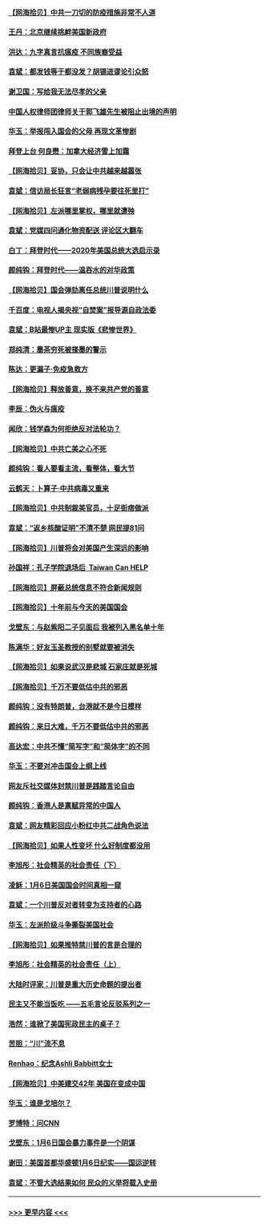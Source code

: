 #### [【网海拾贝】中共一刀切的防疫措施非常不人道](../pages/nsc993/n12724879.md?t=02011801) 
#### [王丹：北京继续挑衅美国新政府](../pages/nsc993/n12722456.md?t=02011801) 
#### [洪达：九字真言抗瘟疫 不同族裔受益](../pages/nsc993/n12722448.md?t=02011801) 
#### [袁斌：都发钱等于都没发？胡锡进谬论引众怒](../pages/nsc993/n12722393.md?t=02011801) 
#### [谢卫国：写给我无法尽孝的父亲](../pages/nsc993/n12720325.md?t=02011801) 
#### [中国人权律师团律师关于郭飞雄先生被阻止出境的声明](../pages/nsc993/n12720203.md?t=02011801) 
#### [华玉：举报闯入国会的父母 再现文革惨剧](../pages/nsc993/n12719070.md?t=02011801) 
#### [拜登上台 何良懋：加拿大经济雪上加霜](../pages/nsc993/n12718943.md?t=02011801) 
#### [【网海拾贝】妥协，只会让中共越来越嚣张](../pages/nsc993/n12717392.md?t=02011801) 
#### [袁斌：信访局长狂言“老弱病残孕要往死里打”](../pages/nsc993/n12717343.md?t=02011801) 
#### [【网海拾贝】左派哪里掌权，哪里就遭殃](../pages/nsc993/n12715009.md?t=02011801) 
#### [袁斌：党媒四问通化物资配送 评论区大翻车](../pages/nsc993/n12714950.md?t=02011801) 
#### [白丁：拜登时代——2020年美国总统大选启示录](../pages/nsc993/n12714920.md?t=02011801) 
#### [颜纯钩：拜登时代——温吞水的对华政策](../pages/nsc993/n12713245.md?t=02011801) 
#### [【网海拾贝】国会弹劾离任总统川普说明什么](../pages/nsc993/n12712816.md?t=02011801) 
#### [千百度：电视人揭央视“自焚案”报导源自政法委](../pages/nsc993/n12709760.md?t=02011801) 
#### [袁斌：B站最惨UP主 现实版《悲惨世界》](../pages/nsc993/n12709686.md?t=02011801) 
#### [郑纯清：墨茶穷死被搽墨的警示](../pages/nsc993/n12709262.md?t=02011801) 
#### [陈达：更漏子·免疫急救方](../pages/nsc993/n12709244.md?t=02011801) 
#### [【网海拾贝】释放善意，换不来共产党的善意](../pages/nsc993/n12708361.md?t=02011801) 
#### [李辰：伪火与瘟疫](../pages/nsc993/n12707981.md?t=02011801) 
#### [闻欣：钱学森为何拒绝反对法轮功？](../pages/nsc993/n12707407.md?t=02011801) 
#### [【网海拾贝】中共亡美之心不死](../pages/nsc993/n12707621.md?t=02011801) 
#### [颜纯钩：看人要看主流，看整体，看大节](../pages/nsc993/n12707536.md?t=02011801) 
#### [云鹤天：卜算子‧中共病毒又重来](../pages/nsc993/n12707408.md?t=02011801) 
#### [【网海拾贝】中共制裁美官员，十足街痞做派](../pages/nsc993/n12705115.md?t=02011801) 
#### [袁斌：“返乡核酸证明”不清不楚 网民提81问](../pages/nsc993/n12704982.md?t=02011801) 
#### [【网海拾贝】川普将会对美国产生深远的影响](../pages/nsc993/n12703045.md?t=02011801) 
#### [孙国祥：孔子学院退场后  Taiwan Can HELP](../pages/nsc993/n12702430.md?t=02011801) 
#### [【网海拾贝】屏蔽总统信息不符合新闻规则](../pages/nsc993/n12699998.md?t=02011801) 
#### [【网海拾贝】十年前与今天的美国国会](../pages/nsc993/n12696993.md?t=02011801) 
#### [戈壁东：与赵紫阳二子见面后 我被列入黑名单十年](../pages/nsc993/n12696215.md?t=02011801) 
#### [陈满华：好友玉圣教授的别墅就要被消失](../pages/nsc993/n12695411.md?t=02011801) 
#### [【网海拾贝】如果说武汉是悲城 石家庄就是死城](../pages/nsc993/n12694589.md?t=02011801) 
#### [【网海拾贝】千万不要低估中共的邪恶](../pages/nsc993/n12692771.md?t=02011801) 
#### [颜纯钩：没有特朗普，台港就不是今日模样](../pages/nsc993/n12692678.md?t=02011801) 
#### [颜纯钩：来日大难，千万不要低估中共的邪恶](../pages/nsc993/n12692080.md?t=02011801) 
#### [高达宏：中共不懂“简写字”和“简体字”的不同](../pages/nsc993/n12692068.md?t=02011801) 
#### [华玉：不要对冲击国会上纲上线](../pages/nsc993/n12689948.md?t=02011801) 
#### [网友斥社交媒体封禁川普是践踏言论自由](../pages/nsc993/n12687482.md?t=02011801) 
#### [颜纯钩：香港人是禀赋异常的中国人](../pages/nsc993/n12685142.md?t=02011801) 
#### [袁斌：网友精彩回应小粉红中共二战角色说法](../pages/nsc993/n12684994.md?t=02011801) 
#### [【网海拾贝】如果人性变坏 什么好制度都没用](../pages/nsc993/n12683000.md?t=02011801) 
#### [李旭彤：社会精英的社会责任（下）](../pages/nsc993/n12680604.md?t=02011801) 
#### [凌稣：1月6日美国国会时间真相一窥](../pages/nsc993/n12682780.md?t=02011801) 
#### [袁斌：一个川普反对者转变为支持者的心路](../pages/nsc993/n12682700.md?t=02011801) 
#### [华玉：左派阶级斗争撕裂美国社会](../pages/nsc993/n12681226.md?t=02011801) 
#### [【网海拾贝】如果推特禁川普的言是合理的](../pages/nsc993/n12681232.md?t=02011801) 
#### [李旭彤：社会精英的社会责任（上）](../pages/nsc993/n12680501.md?t=02011801) 
#### [大陆时评家：川普是重大历史命题的提出者](../pages/nsc993/n12679904.md?t=02011801) 
#### [民主又不能当饭吃 ——五毛言论反驳系列之一](../pages/nsc993/n12679877.md?t=02011801) 
#### [浩然：谁掀了美国宪政民主的桌子？](../pages/nsc993/n12679850.md?t=02011801) 
#### [苦胆：“川”流不息](../pages/nsc993/n12678388.md?t=02011801) 
#### [Renhao：纪念Ashli Babbitt女士](../pages/nsc993/n12678359.md?t=02011801) 
#### [【网海拾贝】中美建交42年 美国在变成中国](../pages/nsc993/n12678324.md?t=02011801) 
#### [华玉：谁是戈培尔？](../pages/nsc993/n12677515.md?t=02011801) 
#### [罗博特：问CNN](../pages/nsc993/n12677172.md?t=02011801) 
#### [戈壁东：1月6日国会暴力事件是一个阴谋](../pages/nsc993/n12674639.md?t=02011801) 
#### [谢田：美国首都华盛顿1月6日纪实——国运逆转](../pages/nsc993/n12673190.md?t=02011801) 
#### [袁斌：不管大选结果如何 民众的义举将载入史册](../pages/nsc993/n12672787.md?t=02011801) 

----
#### [ >>> 更早内容 <<< ](../indexes/nsc993-earlier.md)

